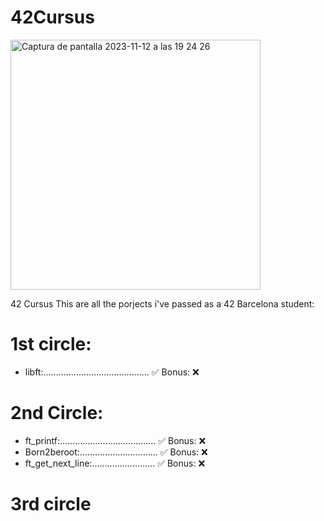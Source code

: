 # 42Cursus
<img width="400" alt="Captura de pantalla 2023-11-12 a las 19 24 26" src="https://github.com/LLuisPP/42Cursus/assets/116104082/f65a01f3-408f-4650-b605-3f83f2dfb50a">

42 Cursus
This are all the porjects i've passed as a 42 Barcelona student:

# 1st circle:
- libft:.......................................... ✅ Bonus: ❌
# 2nd Circle:
- ft_printf:...................................... ✅ Bonus: ❌
- Born2beroot:............................... ✅ Bonus: ❌
- ft_get_next_line:......................... ✅ Bonus: ❌
# 3rd circle
